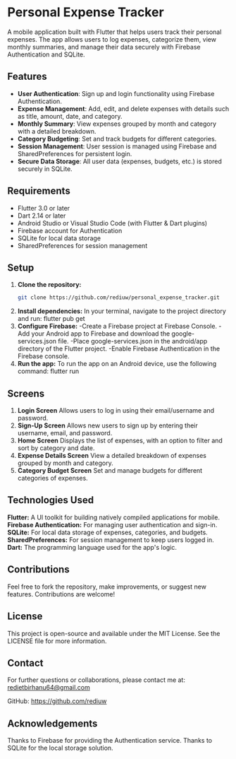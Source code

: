 # Personal Expense Tracker

A mobile application built with Flutter that helps users track their personal expenses. The app allows users to log expenses, categorize them, view monthly summaries, and manage their data securely with Firebase Authentication and SQLite.

## Features

- **User Authentication**: Sign up and login functionality using Firebase Authentication.
- **Expense Management**: Add, edit, and delete expenses with details such as title, amount, date, and category.
- **Monthly Summary**: View expenses grouped by month and category with a detailed breakdown.
- **Category Budgeting**: Set and track budgets for different categories.
- **Session Management**: User session is managed using Firebase and SharedPreferences for persistent login.
- **Secure Data Storage**: All user data (expenses, budgets, etc.) is stored securely in SQLite.

## Requirements

- Flutter 3.0 or later
- Dart 2.14 or later
- Android Studio or Visual Studio Code (with Flutter & Dart plugins)
- Firebase account for Authentication
- SQLite for local data storage
- SharedPreferences for session management

## Setup

1. **Clone the repository:**
   ```bash
   git clone https://github.com/rediuw/personal_expense_tracker.git
2. **Install dependencies:** In your terminal, navigate to the project directory and run:
   flutter pub get
3. **Configure Firebase:**
  -Create a Firebase project at Firebase Console.
  -Add your Android app to Firebase and download the google-services.json file.
  -Place google-services.json in the android/app directory of the Flutter project.
  -Enable Firebase Authentication in the Firebase console.
4. **Run the app:**  To run the app on an Android device, use the following command:
    flutter run

## Screens
1. **Login Screen**
Allows users to log in using their email/username and password.
2. **Sign-Up Screen**
Allows new users to sign up by entering their username, email, and password.
3. **Home Screen**
Displays the list of expenses, with an option to filter and sort by category and date.
4. **Expense Details Screen**
View a detailed breakdown of expenses grouped by month and category.
5. **Category Budget Screen**
Set and manage budgets for different categories of expenses.

## Technologies Used
**Flutter:** A UI toolkit for building natively compiled applications for mobile.
**Firebase Authentication:** For managing user authentication and sign-in.
**SQLite:** For local data storage of expenses, categories, and budgets.
**SharedPreferences:** For session management to keep users logged in.
**Dart:** The programming language used for the app's logic.

## Contributions
Feel free to fork the repository, make improvements, or suggest new features. Contributions are welcome!

## License
This project is open-source and available under the MIT License. See the LICENSE file for more information.

## Contact
For further questions or collaborations, please contact me at:
redietbirhanu64@gmail.com

GitHub: https://github.com/rediuw

## Acknowledgements
Thanks to Firebase for providing the Authentication service.
Thanks to SQLite for the local storage solution.

